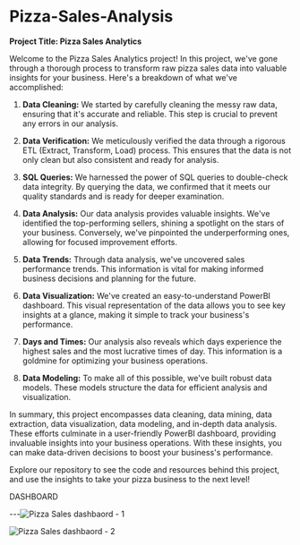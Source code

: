 # Pizza-Sales-Analysis


**Project Title: Pizza Sales Analytics**

Welcome to the Pizza Sales Analytics project! In this project, we've gone through a thorough process to transform raw pizza sales data into valuable insights for your business. Here's a breakdown of what we've accomplished:

1. **Data Cleaning:** We started by carefully cleaning the messy raw data, ensuring that it's accurate and reliable. This step is crucial to prevent any errors in our analysis.

2. **Data Verification:** We meticulously verified the data through a rigorous ETL (Extract, Transform, Load) process. This ensures that the data is not only clean but also consistent and ready for analysis.

3. **SQL Queries:** We harnessed the power of SQL queries to double-check data integrity. By querying the data, we confirmed that it meets our quality standards and is ready for deeper examination.

4. **Data Analysis:** Our data analysis provides valuable insights. We've identified the top-performing sellers, shining a spotlight on the stars of your business. Conversely, we've pinpointed the underperforming ones, allowing for focused improvement efforts.

5. **Data Trends:** Through data analysis, we've uncovered sales performance trends. This information is vital for making informed business decisions and planning for the future.

6. **Data Visualization:** We've created an easy-to-understand PowerBI dashboard. This visual representation of the data allows you to see key insights at a glance, making it simple to track your business's performance.

7. **Days and Times:** Our analysis also reveals which days experience the highest sales and the most lucrative times of day. This information is a goldmine for optimizing your business operations.

8. **Data Modeling:** To make all of this possible, we've built robust data models. These models structure the data for efficient analysis and visualization.

In summary, this project encompasses data cleaning, data mining, data extraction, data visualization, data modeling, and in-depth data analysis. These efforts culminate in a user-friendly PowerBI dashboard, providing invaluable insights into your business operations. With these insights, you can make data-driven decisions to boost your business's performance.

Explore our repository to see the code and resources behind this project, and use the insights to take your pizza business to the next level!

DASHBOARD 

---![Pizza Sales dashbaord - 1](https://github.com/Shivamgautam79/Pizza-Sales-Analysis/assets/149200088/2bfaa5ff-be4d-4d54-ac50-71e8270db0f6)



![Pizza Sales dashbaord - 2](https://github.com/Shivamgautam79/Pizza-Sales-Analysis/assets/149200088/6ac22716-8497-4075-a0c5-1ba828eb79d3)


